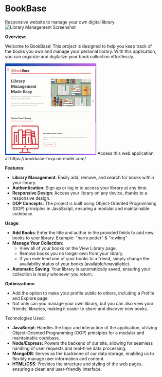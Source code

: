 # BookBase
Responsive website to manage your own digital library
![Library Management Screenshot](images/library1.gif)

**Overview**:

Welcome to BookBase! This project is designed to help you keep track of the books you own and manage your personal library. With this application, you can organize and digitalize your book collection effortlessly. 

<img src="https://github.com/zoyaumar/BookBase/blob/main/bookbase.gif" alt="BookBase GIF" width="300"/>
Access this web application at https://bookbase-tvvp.onrender.com/

**Features**:
- **Library Management**: Easily add, remove, and search for books within your library.
- **Authentication**: Sign up or log in to access your library at any time. 
- **Responsive Design**: Access your library on any device, thanks to a responsive design.
- **OOP Concepts**: The project is built using Object-Oriented Programming (OOP) principles in JavaScript, ensuring a modular and maintainable codebase.

**Usage**:
- **Add Books**: Enter the title and author in the provided fields to add new books to your library. Example: "harry potter" & "rowling"
- **Manage Your Collection**:
  - View all of your books on the View Library page.
  - Remove books you no longer own from your library.
  - If you ever lend one of your books to a friend, simply change the availability status of your books (available/unavailable). 
- **Automatic Saving**: Your library is automatically saved, ensuring your collection is ready whenever you return.
  
 **Optimizations**:
 - Add the option to make your profile public to others, including a Profile and Explore page
 - Not only can you manage your own library, but you can also view your friends' libraries, making it easier to share and discover new books.

Technologies Used:
- **JavaScript**: Handles the logic and interaction of the application, utilizing Object-Oriented Programming (OOP) principles for a modular and maintainable codebase.
- **Node/Express:** Powers the backend of our site, allowing for seamless handling of user requests and real-time data processing.
- **MongoDB**:  Serves as the backbone of our data storage, enabling us to flexibly manage user information and content. 
- **HTML/CSS**: Provides the structure and styling of the web pages, ensuring a clean and user-friendly interface.
